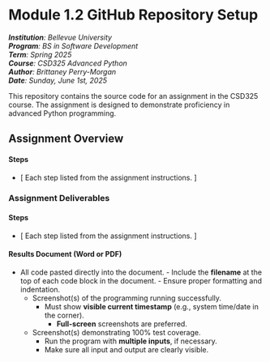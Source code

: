 # Module 1.2 GitHub Repository Setup

_**Institution**: Bellevue University_  
_**Program**: BS in Software Development_  
_**Term**: Spring 2025_  
_**Course**: CSD325 Advanced Python_  
_**Author**: Brittaney Perry-Morgan_  
_**Date**: Sunday, June 1st, 2025_

This repository contains the source code for an assignment in the CSD325 course. The assignment is designed to demonstrate proficiency in advanced Python programming.

## Assignment Overview

#### Steps

- [ Each step listed from the assignment instructions. ]

### Assignment Deliverables

#### Steps

- [ Each step listed from the assignment instructions. ]

#### Results Document (Word or PDF)

- All code pasted directly into the document. - Include the **filename** at the top of each code block in the document. - Ensure proper formatting and indentation.
  - Screenshot(s) of the programming running successfully.
    - Must show **visible current timestamp** (e.g., system time/date in the corner).
      - **Full-screen** screenshots are preferred.
  - Screenshot(s) demonstrating 100% test coverage.
    - Run the program with **multiple inputs**, if necessary.
    - Make sure all input and output are clearly visible.
